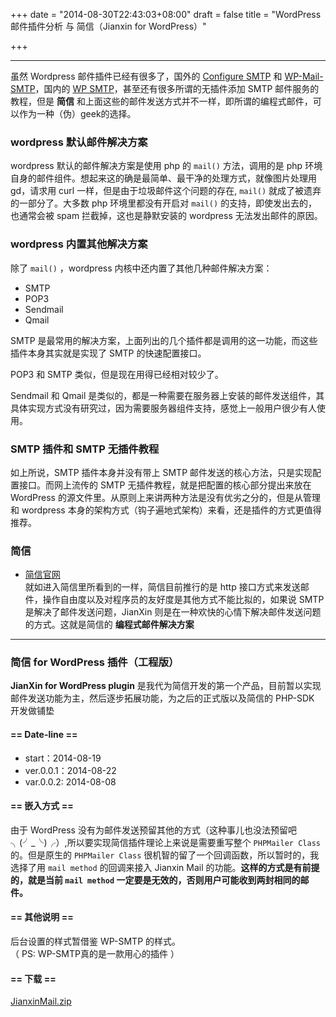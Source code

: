 +++
date = "2014-08-30T22:43:03+08:00"
draft = false
title = "WordPress 邮件插件分析 与 简信（Jianxin for WordPress）"

+++

* * *

虽然 Wordpress 邮件插件已经有很多了，国外的 [Configure SMTP](http://wordpress.org/plugins/configure-smtp/) 和 [WP-Mail-SMTP](http://wordpress.org/plugins/wp-mail-smtp/)，国内的 [WP SMTP](http://wordpress.org/plugins/wp-smtp/)，甚至还有很多所谓的无插件添加 SMTP 邮件服务的教程，但是 **简信** 和上面这些的邮件发送方式并不一样，即所谓的编程式邮件，可以作为一种（伪）geek的选择。

### wordpress 默认邮件解决方案

wordpress 默认的邮件解决方案是使用 php 的 `mail()` 方法，调用的是 php 环境自身的邮件组件。想起来这的确是最简单、最干净的处理方式，就像图片处理用 gd，请求用 curl 一样，但是由于垃圾邮件这个问题的存在, `mail()` 就成了被遗弃的一部分了。大多数 php 环境里都没有开启对 `mail()` 的支持，即使发出去的，也通常会被 spam 拦截掉，这也是静默安装的 wordpress 无法发出邮件的原因。

### wordpress 内置其他解决方案

除了 `mail()` ，wordpress 内核中还内置了其他几种邮件解决方案：

- SMTP  
- POP3  
- Sendmail  
- Qmail

SMTP 是最常用的解决方案，上面列出的几个插件都是调用的这一功能，而这些插件本身其实就是实现了 SMTP 的快速配置接口。

POP3 和 SMTP 类似，但是现在用得已经相对较少了。

Sendmail 和 Qmail 是类似的，都是一种需要在服务器上安装的邮件发送组件，其具体实现方式没有研究过，因为需要服务器组件支持，感觉上一般用户很少有人使用。

### SMTP 插件和 SMTP 无插件教程

如上所说，SMTP 插件本身并没有带上 SMTP 邮件发送的核心方法，只是实现配置接口。而网上流传的 SMTP 无插件教程，就是把配置的核心部分提出来放在 WordPress 的源文件里。从原则上来讲两种方法是没有优劣之分的，但是从管理和 wordpress 本身的架构方式（钩子遍地式架构）来看，还是插件的方式更值得推荐。

### 简信

*   [简信官网](http://jianxin.io)  
    就如进入简信里所看到的一样，简信目前推行的是 http 接口方式来发送邮件，操作自由度以及对程序员的友好度是其他方式不能比拟的，如果说 SMTP 是解决了邮件发送问题，JianXin 则是在一种欢快的心情下解决邮件发送问题的方式。这就是简信的 **编程式邮件解决方案**

* * *

### 简信 for WordPress 插件（工程版）

**JianXin for WordPress plugin** 是我代为简信开发的第一个产品，目前暂以实现邮件发送功能为主，然后逐步拓展功能，为之后的正式版以及简信的 PHP-SDK 开发做铺垫

#### == Date-line ==

* start：2014-08-19  
* ver.0.0.1：2014-08-22  
* var.0.0.2: 2014-08-08

#### == 嵌入方式 ==

由于 WordPress 没有为邮件发送预留其他的方式（这种事儿也没法预留吧 ╮(╯_╰)╭）,所以要实现简信插件理论上来说是需要重写整个 `PHPMailer Class` 的。但是原生的 `PHPMailer Class` 很机智的留了一个回调函数，所以暂时的，我选择了用 `mail method` 的回调来接入 Jianxin Mail 的功能。**这样的方式是有前提的，就是当前 `mail method` 一定要是无效的，否则用户可能收到两封相同的邮件。**

#### == 其他说明 ==

后台设置的样式暂借鉴 WP-SMTP 的样式。  
（ PS: WP-SMTP真的是一款用心的插件 ）

#### == 下载 ==

[JianxinMail.zip](http://www.ichou.cn/files/5401bc72b1fc2dcb87000023)
